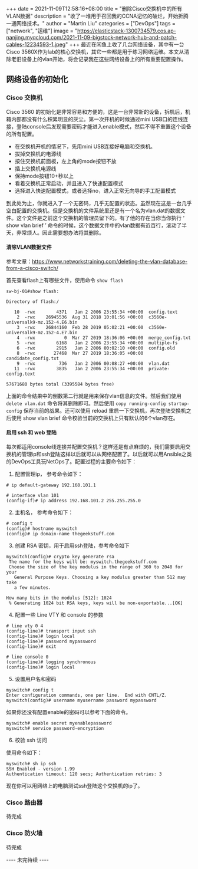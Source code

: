 +++
date = 2021-11-09T12:58:16+08:00
title = "删除Cisco交换机中的所有VLAN数据"
description = "收了一堆用于召回我的CCNA记忆的破烂，开始折腾一通网络技术。"
author = "Martin Liu"
categories = ["DevOps"]
tags = ["network", "运维"]
image = "https://elasticstack-1300734579.cos.ap-nanjing.myqcloud.com/2021-11-09-bigstock-network-hub-and-patch-cables-12234593-1.jpeg"
+++
最近在闲鱼上收了几台网络设备，其中有一台Cisco 3560X作为lab的核心交换机，其它一些都是用于练习网络运维。本文从清除老旧设备上的vlan开始，将会记录我在这些网络设备上的所有重要配置操作。

<!--more-->

## 网络设备的初始化

### Cisco 交换机

Cisco 3560 的初始化是非常容易和方便的，这是一台非常新的设备，拆机后，机箱内部都没有什么积累明显的灰尘。第一次开机的时候通过mini USB口的连线连接，登陆console后发现需要密码才能进入enable模式，然后不得不重置这个设备的所有配置。

* 在交换机开机的情况下，先用mini USB连接好电脑和交换机。
* 拔掉交换机的电源线
* 按住交换机前面板，左上角的mode按钮不放
* 插上交换机电源线
* 保持mode按钮10+秒以上
* 看着交换机正常启动，并且进入了快速配置模式
* 选择进入快速配置模式，或者选择no，进入正常无向导的手工配置模式

到此处为止，你就进入了一个无密码，几乎无配置的状态。虽然现在这是一台几乎空白配置的交换机。但是交换机的文件系统里还是有一个名为vlan.dat的数据文件。这个文件是之前这个交换机的管理员留下的。有了他的存在当你当你执行 ‘ show vlan brief ’ 命令的时候，这个数据文件中的vlan数据有近百行，滚动了半天，非常烦人。因此需要想办法将其删除。

#### 清除VLAN数据文件

参考文章：https://www.networkstraining.com/deleting-the-vlan-database-from-a-cisco-switch/

首先查看flash上有哪些文件，使用命令 `show flash`

```
sw-bj-01#show flash:

Directory of flash:/

   10  -rwx        4371   Jan 2 2006 23:55:34 +00:00  config.text
    2  -rwx    26945536  Aug 31 2018 10:01:56 +00:00  c3560e-universalk9-mz.152-4.E6.bin
    3  -rwx    26844160  Feb 28 2019 05:02:21 +00:00  c3560e-universalk9-mz.152-4.E7.bin
    4  -rwx           0  Mar 27 2019 18:36:06 +00:00  merge_config.txt
    5  -rwx        6168   Jan 2 2006 23:55:34 +00:00  multiple-fs
    6  -rwx        2915   Jan 2 2006 00:02:10 +00:00  config.old
    8  -rwx       27468  Mar 27 2019 18:36:05 +00:00  candidate_config.txt
    9  -rwx         736   Jan 2 2006 00:08:27 +00:00  vlan.dat
   11  -rwx        3835   Jan 2 2006 23:55:34 +00:00  private-config.text

57671680 bytes total (3395584 bytes free)
```

上面的命令结果中的倒数第二行就是用来保存vlan信息的文件。然后我们使用 `delete vlan.dat` 命令将其删除即可。然后使用 `copy running-config startup-config` 保存当前的战果。还可以使用 reload 重启一下交换机，再次登陆交换机之后使用 show vlan brief 命令校验当前的交换机上只有默认的6个vlan存在。

#### 启用 ssh 和 web 登陆

每次都适用console线连接并配置交换机？这样还是有点麻烦的，我们需要启用交换机的管理ip和ssh登陆这样以后就可以从网络配置了。以后就可以用Ansible之类的DevOps工具玩NetOps了。配置过程的主要命令如下：

1. 配置管理ip， 参考命令如下：

```
# ip default-gateway 192.168.101.1

# interface vlan 101
(config-if)# ip address 192.168.101.2 255.255.255.0
```

2. 主机名， 参考命令如下：

```
# config t
(config)# hostname myswitch
(config)# ip domain-name thegeekstuff.com
```

3. 创建 RSA 密钥，用于启用ssh登陆，参考命令如下

```
myswitch(config)# crypto key generate rsa
 The name for the keys will be: myswitch.thegeekstuff.com
 Choose the size of the key modulus in the range of 360 to 2048 for your
   General Purpose Keys. Choosing a key modulus greater than 512 may take
   a few minutes.

How many bits in the modulus [512]: 1024
 % Generating 1024 bit RSA keys, keys will be non-exportable...[OK]
```
4. 配置一些 Line VTY 和 console 的参数

```
# line vty 0 4
(config-line)# transport input ssh
(config-line)# login local
(config-line)# password mypassword
(config-line)# exit

# line console 0
(config-line)# logging synchronous
(config-line)# login local
```

5. 设置用户名和密码

```
myswitch# config t
Enter configuration commands, one per line.  End with CNTL/Z.
myswitch(config)# username myusername password mypassword
```

如果你还没有配置enable的密码可以参考下面的命令。

```
myswitch# enable secret myenablepassword
myswitch# service password-encryption
```

6. 校验 ssh 访问

使用命令如下：

```
myswitch# sh ip ssh
SSH Enabled - version 1.99
Authentication timeout: 120 secs; Authentication retries: 3
```

现在你可以用网络上的电脑测试ssh登陆这个交换机的ip了。

### Cisco 路由器

待完成

### Cisco 防火墙

待完成

---- 未完待续 ----
